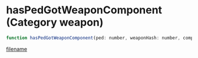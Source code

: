 # hasPedGotWeaponComponent (Category weapon)

```js
function hasPedGotWeaponComponent(ped: number, weaponHash: number, componentHash: number): boolean
```

[filename](hasPedGotWeaponComponent_m.md ':include')